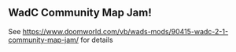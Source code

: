 ## WadC Community Map Jam!

See <https://www.doomworld.com/vb/wads-mods/90415-wadc-2-1-community-map-jam/> for details
